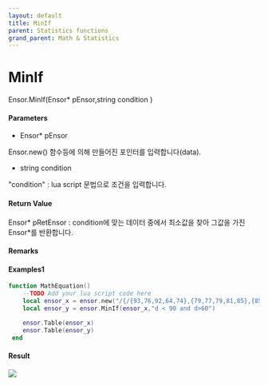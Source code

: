 ```yaml
---
layout: default
title: MinIf
parent: Statistics functions
grand_parent: Math & Statistics
---
```


# MinIf

Ensor.MinIf\(Ensor\* pEnsor,string condition \)

#### Parameters

* Ensor\* pEnsor

Ensor.new\(\) 함수등에 의해 만들어진 포인터를 입력합니다\(data\).

* string condition

"condition" : lua script 문법으로 조건을 입력합니다.

#### Return Value

Ensor\* pRetEnsor : condition에 맞는 데이터 중에서 최소값을 찾아 그값을 가진 Ensor\*를 반환합니다.

#### Remarks

#### Examples1

```lua
function MathEquation()
	--TODO Add your lua script code here
 	local ensor_x = ensor.new("/{/{93,76,92,64,74},{79,77,79,81,85},{85,83,88,82,85},{64,78,75,80,62},{81,74,71,63,57/}/}")
 	local ensor_y = ensor.MinIf(ensor_x,"d < 90 and d>60")

	ensor.Table(ensor_x)
	ensor.Table(ensor_y)
 end
```

#### Result

![](./StatisticsAPI/MinIfResultTable.png)

